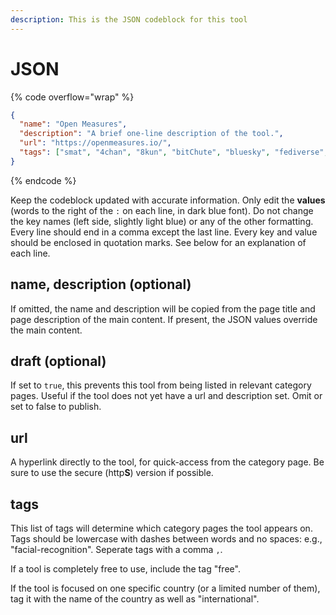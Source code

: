 ```yaml
---
description: This is the JSON codeblock for this tool
---
```


# JSON

{% code overflow="wrap" %}
```json
{
  "name": "Open Measures",
  "description": "A brief one-line description of the tool.",
  "url": "https://openmeasures.io/",
  "tags": ["smat", "4chan", "8kun", "bitChute", "bluesky", "fediverse", "gab", "gettr", "odysee", "mewe", "minds", "ok", "parler", "poal", "rumble", "rutube", "scored", "telegram", "tiktok", "truth-social", "vk", "wimkin", "extremism", "misinformation", "disinformation", "sense-making", "online", "social-media", "web-crawler", "web-scraper", "multiple-networks", "other-networks"]
}
```
{% endcode %}

Keep the codeblock updated with accurate information. Only edit the **values** (words to the right of the `:` on each line, in dark blue font). Do not change the key names (left side, slightly light blue) or any of the other formatting. Every line should end in a comma except the last line. Every key and value should be enclosed in quotation marks. See below for an explanation of each line.

## name, description (optional)

If omitted, the name and description will be copied from the page title and page description of the main content. If present, the JSON values override the main content.

## draft (optional)

If set to `true`, this prevents this tool from being listed in relevant category pages. Useful if the tool does not yet have a url and description set. Omit or set to false to publish.

## url

A hyperlink directly to the tool, for quick-access from the category page. Be sure to use the secure (http**S**) version if possible.

## tags

This list of tags will determine which category pages the tool appears on. Tags should be lowercase with dashes between words and no spaces: e.g., "facial-recognition". Seperate tags with a comma `,`.

If a tool is completely free to use, include the tag "free".

If the tool is focused on one specific country (or a limited number of them), tag it with the name of the country as well as "international".
